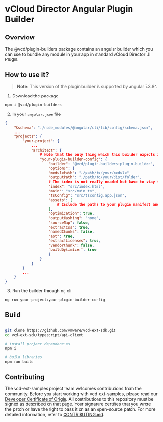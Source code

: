 
# vCloud Director Angular Plugin Builder

## Overview
The @vcd/plugin-builders package contains an angular builder which you can use to bundle any module in your app in standard vCloud Director UI Plugin.  

## How to use it?

> **Note:** This version of the plugin builder is supported by angular 7.3.8^.

1. Download the package
```bash
npm i @vcd/plugin-builders
```
2. In your `angular.json` file
```json
{
	"$schema": "./node_modules/@angular/cli/lib/config/schema.json",
	...
	"projects": {
		"your-project": {
			...
			"architect": {
				# Note that the only thing which this builder expects is the modulePath, all other options are up to you.
				"your-plugin-builder-config": {
					"builder": "@vcd/plugin-builders:plugin-builder",
					"options": {
					"modulePath": "./path/to/your/module",
					"outputPath": "./path/to/your/dist/folder",
					# The index is not really neaded but have to stay there because of the angular validation.
					"index": "src/index.html",
					"main": "src/main.ts",
					"tsConfig": "src/tsconfig.app.json",
					"assets": [
						# Include the paths to your plugin manifest and i18n json files here.
					],
					"optimization": true,
					"outputHashing": "none",
					"sourceMap": false,
					"extractCss": true,
					"namedChunks": false,
					"aot": true,
					"extractLicenses": true,
					"vendorChunk": false,
					"buildOptimizer": true
					}
				}
			}
		}
		...
	}
}
```
3. Run the builder through ng cli
```bash
ng run your-project:your-plugin-builder-config
```

## Build
```bash

git clone https://github.com/vmware/vcd-ext-sdk.git
cd vcd-ext-sdk/typescript/api-client

# install project dependencies
npm i

# build libraries
npm run build
```

## Contributing

The vcd-ext-samples project team welcomes contributions from the community. Before you start working with vcd-ext-samples, please read our [Developer Certificate of Origin](https://cla.vmware.com/dco). All contributions to this repository must be signed as described on that page. Your signature certifies that you wrote the patch or have the right to pass it on as an open-source patch. For more detailed information, refer to [CONTRIBUTING.md](CONTRIBUTING.md).